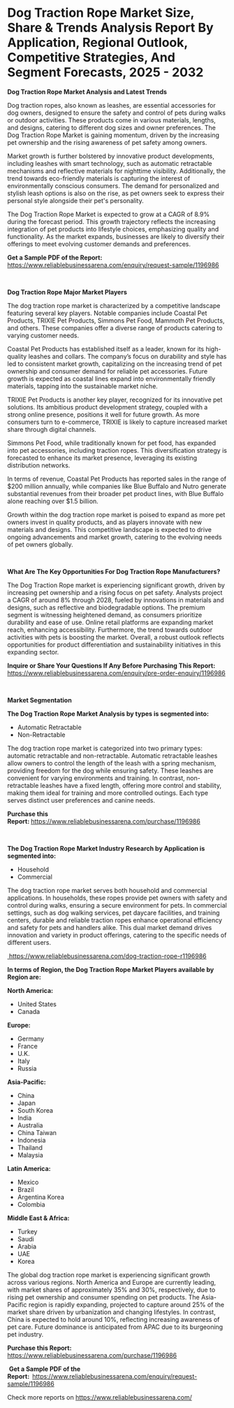 <p><h1>Dog Traction Rope Market Size, Share & Trends Analysis Report By Application, Regional Outlook, Competitive Strategies, And Segment Forecasts, 2025 - 2032</h1></p><p><strong>Dog Traction Rope Market Analysis and Latest Trends</strong></p>
<p><p>Dog traction ropes, also known as leashes, are essential accessories for dog owners, designed to ensure the safety and control of pets during walks or outdoor activities. These products come in various materials, lengths, and designs, catering to different dog sizes and owner preferences. The Dog Traction Rope Market is gaining momentum, driven by the increasing pet ownership and the rising awareness of pet safety among owners. </p><p>Market growth is further bolstered by innovative product developments, including leashes with smart technology, such as automatic retractable mechanisms and reflective materials for nighttime visibility. Additionally, the trend towards eco-friendly materials is capturing the interest of environmentally conscious consumers. The demand for personalized and stylish leash options is also on the rise, as pet owners seek to express their personal style alongside their pet's personality.</p><p>The Dog Traction Rope Market is expected to grow at a CAGR of 8.9% during the forecast period. This growth trajectory reflects the increasing integration of pet products into lifestyle choices, emphasizing quality and functionality. As the market expands, businesses are likely to diversify their offerings to meet evolving customer demands and preferences.</p></p>
<p><strong>Get a Sample PDF of the Report:&nbsp;</strong> <a href="https://www.reliablebusinessarena.com/enquiry/request-sample/1196986?utm_campaign=2106&utm_medium=2&utm_source=Github&utm_content=ia&utm_term=07022025&utm_id=dog-traction-rope">https://www.reliablebusinessarena.com/enquiry/request-sample/1196986</a></p>
<p>&nbsp;</p>
<p><strong>Dog Traction Rope Major Market Players</strong></p>
<p><p>The dog traction rope market is characterized by a competitive landscape featuring several key players. Notable companies include Coastal Pet Products, TRIXIE Pet Products, Simmons Pet Food, Mammoth Pet Products, and others. These companies offer a diverse range of products catering to varying customer needs.</p><p>Coastal Pet Products has established itself as a leader, known for its high-quality leashes and collars. The company’s focus on durability and style has led to consistent market growth, capitalizing on the increasing trend of pet ownership and consumer demand for reliable pet accessories. Future growth is expected as coastal lines expand into environmentally friendly materials, tapping into the sustainable market niche.</p><p>TRIXIE Pet Products is another key player, recognized for its innovative pet solutions. Its ambitious product development strategy, coupled with a strong online presence, positions it well for future growth. As more consumers turn to e-commerce, TRIXIE is likely to capture increased market share through digital channels.</p><p>Simmons Pet Food, while traditionally known for pet food, has expanded into pet accessories, including traction ropes. This diversification strategy is forecasted to enhance its market presence, leveraging its existing distribution networks.</p><p>In terms of revenue, Coastal Pet Products has reported sales in the range of $200 million annually, while companies like Blue Buffalo and Nutro generate substantial revenues from their broader pet product lines, with Blue Buffalo alone reaching over $1.5 billion. </p><p>Growth within the dog traction rope market is poised to expand as more pet owners invest in quality products, and as players innovate with new materials and designs. This competitive landscape is expected to drive ongoing advancements and market growth, catering to the evolving needs of pet owners globally.</p></p>
<p>&nbsp;</p>
<p><strong>What Are The Key Opportunities For Dog Traction Rope Manufacturers?</strong></p>
<p><p>The Dog Traction Rope market is experiencing significant growth, driven by increasing pet ownership and a rising focus on pet safety. Analysts project a CAGR of around 8% through 2028, fueled by innovations in materials and designs, such as reflective and biodegradable options. The premium segment is witnessing heightened demand, as consumers prioritize durability and ease of use. Online retail platforms are expanding market reach, enhancing accessibility. Furthermore, the trend towards outdoor activities with pets is boosting the market. Overall, a robust outlook reflects opportunities for product differentiation and sustainability initiatives in this expanding sector.</p></p>
<p><strong>Inquire or Share Your Questions If Any Before Purchasing This Report:</strong> <a href="https://www.reliablebusinessarena.com/enquiry/pre-order-enquiry/1196986?utm_campaign=2106&utm_medium=2&utm_source=Github&utm_content=ia&utm_term=07022025&utm_id=dog-traction-rope">https://www.reliablebusinessarena.com/enquiry/pre-order-enquiry/1196986</a></p>
<p>&nbsp;</p>
<p><strong>Market Segmentation</strong></p>
<p><strong>The Dog Traction Rope Market Analysis by types is segmented into:</strong></p>
<p><ul><li>Automatic Retractable</li><li>Non-Retractable</li></ul></p>
<p><p>The dog traction rope market is categorized into two primary types: automatic retractable and non-retractable. Automatic retractable leashes allow owners to control the length of the leash with a spring mechanism, providing freedom for the dog while ensuring safety. These leashes are convenient for varying environments and training. In contrast, non-retractable leashes have a fixed length, offering more control and stability, making them ideal for training and more controlled outings. Each type serves distinct user preferences and canine needs.</p></p>
<p><strong>Purchase this Report:&nbsp;</strong><a href="https://www.reliablebusinessarena.com/purchase/1196986?utm_campaign=2106&utm_medium=2&utm_source=Github&utm_content=ia&utm_term=07022025&utm_id=dog-traction-rope">https://www.reliablebusinessarena.com/purchase/1196986</a></p>
<p>&nbsp;</p>
<p><strong>The Dog Traction Rope Market Industry Research by Application is segmented into:</strong></p>
<p><ul><li>Household</li><li>Commercial</li></ul></p>
<p><p>The dog traction rope market serves both household and commercial applications. In households, these ropes provide pet owners with safety and control during walks, ensuring a secure environment for pets. In commercial settings, such as dog walking services, pet daycare facilities, and training centers, durable and reliable traction ropes enhance operational efficiency and safety for pets and handlers alike. This dual market demand drives innovation and variety in product offerings, catering to the specific needs of different users.</p></p>
<p><a href="https://www.reliablebusinessarena.com/dog-traction-rope-r1196986?utm_campaign=2106&utm_medium=2&utm_source=Github&utm_content=ia&utm_term=07022025&utm_id=dog-traction-rope">&nbsp;https://www.reliablebusinessarena.com/dog-traction-rope-r1196986</a></p>
<p><strong>In terms of Region, the Dog Traction Rope Market Players available by Region are:</strong></p>
<p>
    <p> <strong> North America: </strong>
        <ul>
            <li>United States</li>
            <li>Canada</li>
        </ul>
        </p> 
    <p> <strong> Europe: </strong>
        <ul>
            <li>Germany</li>
            <li>France</li>
            <li>U.K.</li>
            <li>Italy</li>
            <li>Russia</li>
        </ul>
        </p> 
    <p> <strong> Asia-Pacific: </strong>
        <ul>
            <li>China</li>
            <li>Japan</li>
            <li>South Korea</li>
            <li>India</li>
            <li>Australia</li>
            <li>China Taiwan</li>
            <li>Indonesia</li>
            <li>Thailand</li>
            <li>Malaysia</li>
        </ul>
        </p> 
    <p> <strong> Latin America: </strong>
        <ul>
            <li>Mexico</li>
            <li>Brazil</li>
            <li>Argentina Korea</li>
            <li>Colombia</li>
        </ul>
        </p> 
    <p> <strong> Middle East & Africa: </strong>
        <ul>
            <li>Turkey</li>
            <li>Saudi</li>
            <li>Arabia</li>
            <li>UAE</li>
            <li>Korea</li>
        </ul>
    </p>
    </p>
<p><p>The global dog traction rope market is experiencing significant growth across various regions. North America and Europe are currently leading, with market shares of approximately 35% and 30%, respectively, due to rising pet ownership and consumer spending on pet products. The Asia-Pacific region is rapidly expanding, projected to capture around 25% of the market share driven by urbanization and changing lifestyles. In contrast, China is expected to hold around 10%, reflecting increasing awareness of pet care. Future dominance is anticipated from APAC due to its burgeoning pet industry.</p></p>
<p><strong>Purchase this Report: </strong><a href="https://www.reliablebusinessarena.com/purchase/1196986?utm_campaign=2106&utm_medium=2&utm_source=Github&utm_content=ia&utm_term=07022025&utm_id=dog-traction-rope">https://www.reliablebusinessarena.com/purchase/1196986</a></p>
<p>&nbsp;<strong>Get a Sample PDF of the Report:&nbsp;&nbsp;</strong><a href="https://www.reliablebusinessarena.com/enquiry/request-sample/1196986?utm_campaign=2106&utm_medium=2&utm_source=Github&utm_content=ia&utm_term=07022025&utm_id=dog-traction-rope">https://www.reliablebusinessarena.com/enquiry/request-sample/1196986</a></p>
<p><strong></strong></p>
<p>Check more reports on <a href="https://www.reliablebusinessarena.com/?utm_campaign=2106&utm_medium=2&utm_source=Github&utm_content=ia&utm_term=07022025&utm_id=dog-traction-rope">https://www.reliablebusinessarena.com/</a></p>